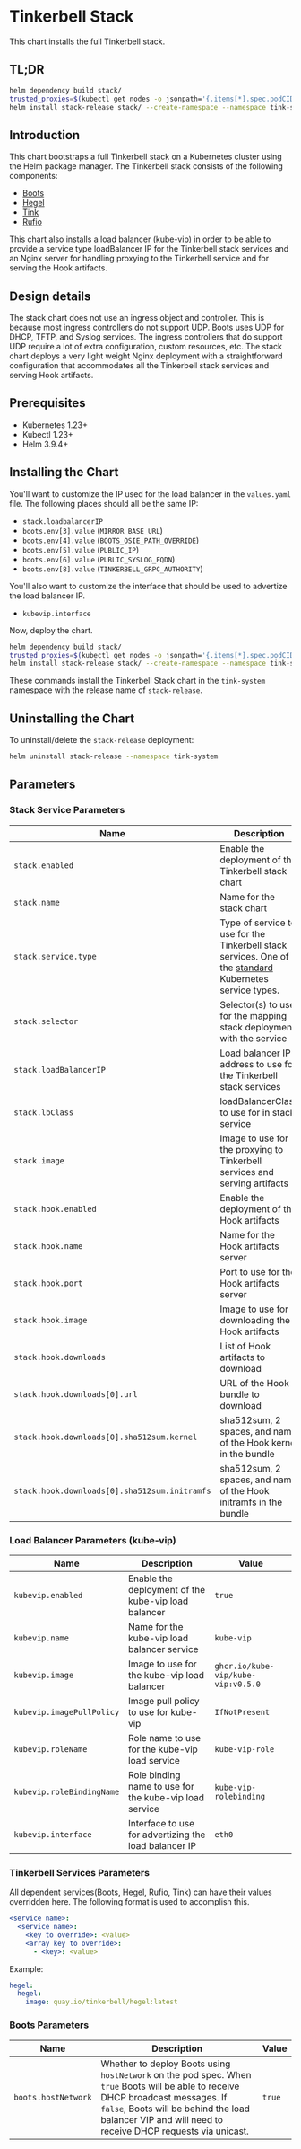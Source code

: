 # Tinkerbell Stack

This chart installs the full Tinkerbell stack.

## TL;DR

```bash
helm dependency build stack/
trusted_proxies=$(kubectl get nodes -o jsonpath='{.items[*].spec.podCIDR}' | tr ' ' ',')
helm install stack-release stack/ --create-namespace --namespace tink-system --wait --set "boots.trustedProxies=${trusted_proxies}" --set "hegel.trustedProxies=${trusted_proxies}"
```

## Introduction

This chart bootstraps a full Tinkerbell stack on a Kubernetes cluster using the Helm package manager. The Tinkerbell stack consists of the following components:

- [Boots](https://github.com/tinkerbell/boots)
- [Hegel](https://github.com/tinkerbell/hegel)
- [Tink](https://github.com/tinkerbell/tink)
- [Rufio](https://github.com/tinkerbell/rufio)

This chart also installs a load balancer ([kube-vip](https://kube-vip.io/)) in order to be able to provide a service type loadBalancer IP for the Tinkerbell stack services and an Nginx server for handling proxying to the Tinkerbell service and for serving the Hook artifacts.

## Design details

The stack chart does not use an ingress object and controller. This is because most ingress controllers do not support UDP. Boots uses UDP for DHCP, TFTP, and Syslog services. The ingress controllers that do support UDP require a lot of extra configuration, custom resources, etc. The stack chart deploys a very light weight Nginx deployment with a straightforward configuration that accommodates all the Tinkerbell stack services and serving Hook artifacts.

## Prerequisites

- Kubernetes 1.23+
- Kubectl 1.23+
- Helm 3.9.4+

## Installing the Chart

You'll want to customize the IP used for the load balancer in the `values.yaml` file. The following places should all be the same IP:

- `stack.loadbalancerIP`
- `boots.env[3].value` (`MIRROR_BASE_URL`)
- `boots.env[4].value` (`BOOTS_OSIE_PATH_OVERRIDE`)
- `boots.env[5].value` (`PUBLIC_IP`)
- `boots.env[6].value` (`PUBLIC_SYSLOG_FQDN`)
- `boots.env[8].value` (`TINKERBELL_GRPC_AUTHORITY`)

You'll also want to customize the interface that should be used to advertize the load balancer IP.

- `kubevip.interface`

Now, deploy the chart.

```bash
helm dependency build stack/
trusted_proxies=$(kubectl get nodes -o jsonpath='{.items[*].spec.podCIDR}' | tr ' ' ',')
helm install stack-release stack/ --create-namespace --namespace tink-system --wait --set "boots.trustedProxies=${trusted_proxies}" --set "hegel.trustedProxies=${trusted_proxies}"
```

These commands install the Tinkerbell Stack chart in the `tink-system` namespace with the release name of `stack-release`.

## Uninstalling the Chart

To uninstall/delete the `stack-release` deployment:

```bash
helm uninstall stack-release --namespace tink-system
```

## Parameters

### Stack Service Parameters

| Name | Description | Value |
| ---- | ----------- | ----- |
| `stack.enabled` | Enable the deployment of the Tinkerbell stack chart | `true` |
| `stack.name` | Name for the stack chart | `tink-stack` |
| `stack.service.type` | Type of service to use for the Tinkerbell stack services. One of the [standard](https://kubernetes.io/docs/concepts/services-networking/service/#publishing-services-service-types) Kubernetes service types. | `LoadBalancer` |
| `stack.selector` | Selector(s) to use for the mapping stack deployment with the service | `app: tink-stack` |
| `stack.loadBalancerIP` | Load balancer IP address to use for the Tinkerbell stack services | `192.168.2.111` |
| `stack.lbClass` | loadBalancerClass to use for in stack service | `kube-vip.io/kube-vip-class` |
| `stack.image` | Image to use for the proxying to Tinkerbell services and serving artifacts | `nginx:1.23.1` |
| `stack.hook.enabled` | Enable the deployment of the Hook artifacts | `true` |
| `stack.hook.name` | Name for the Hook artifacts server | `hook-files` |
| `stack.hook.port` | Port to use for the Hook artifacts server | `8080` |
| `stack.hook.image` | Image to use for downloading the Hook artifacts | `alpine` |
| `stack.hook.downloads` | List of Hook artifacts to download | `[]` |
| `stack.hook.downloads[0].url` | URL of the Hook bundle to download | `""` |
| `stack.hook.downloads[0].sha512sum.kernel` | sha512sum, 2 spaces, and name of the Hook kernel in the bundle | `"7c..20  vmlinuz-x86_64"` |
| `stack.hook.downloads[0].sha512sum.initramfs` | sha512sum, 2 spaces, and name of the Hook initramfs in the bundle | `""` |

### Load Balancer Parameters (kube-vip)

| Name | Description | Value |
| ---- | ----------- | ----- |
| `kubevip.enabled` | Enable the deployment of the kube-vip load balancer | `true` |
| `kubevip.name` | Name for the kube-vip load balancer service | `kube-vip` |
| `kubevip.image` | Image to use for the kube-vip load balancer | `ghcr.io/kube-vip/kube-vip:v0.5.0` |
| `kubevip.imagePullPolicy` | Image pull policy to use for kube-vip | `IfNotPresent` |
| `kubevip.roleName` | Role name to use for the kube-vip load service | `kube-vip-role` |
| `kubevip.roleBindingName` | Role binding name to use for the kube-vip load service | `kube-vip-rolebinding` |
| `kubevip.interface` | Interface to use for advertizing the load balancer IP | `eth0` |

### Tinkerbell Services Parameters

All dependent services(Boots, Hegel, Rufio, Tink) can have their values overridden here. The following format is used to accomplish this.

```yaml
<service name>:
  <service name>:
    <key to override>: <value>
    <array key to override>:
      - <key>: <value>
```

Example:

```yaml
hegel:
  hegel:
    image: quay.io/tinkerbell/hegel:latest
```

### Boots Parameters

| Name | Description | Value |
| ---- | ----------- | ----- |
| `boots.hostNetwork` | Whether to deploy Boots using `hostNetwork` on the pod spec. When `true` Boots will be able to receive DHCP broadcast messages. If `false`, Boots will be behind the load balancer VIP and will need to receive DHCP requests via unicast. | `true` |  
